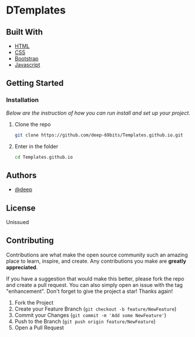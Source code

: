 # DTemplates


<!-- ## Description -->




## Built With
* [HTML](https://html.com/)
* [CSS](https://www.w3.org/Style/CSS/Overview.en.html)
* [Bootstrap](https://getbootstrap.com)
* [Javascript](https://www.javascript.com/)




## Getting Started



### Installation

_Below are the instruction of how you can run  install and set up your project._

1. Clone the repo
   ```sh
   git clone https://github.com/deep-69bits/Templates.github.io.git
   ```
2. Enter in the folder
   ```sh
   cd Templates.github.io
   ``` 


## Authors  
* [@deep](https://github.com/deep-69bits/)




## License

Unissued 

## Contributing

Contributions are what make the open source community such an amazing place to learn, inspire, and create. Any contributions you make are **greatly appreciated**.

If you have a suggestion that would make this better, please fork the repo and create a pull request. You can also simply open an issue with the tag "enhancement".
Don't forget to give the project a star! Thanks again!

1. Fork the Project
2. Create your Feature Branch (`git checkout -b feature/NewFeature`)
3. Commit your Changes (`git commit -m 'Add some NewFeature'`)
4. Push to the Branch (`git push origin feature/NewFeature`)
5. Open a Pull Request
